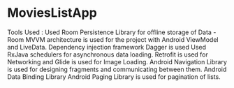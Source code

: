 # MoviesListApp

Tools Used :
Used Room Persistence Library for offline storage of Data - Room
MVVM architecture is used for the project with Android ViewModel and LiveData.
Dependency injection framework Dagger is used
Used RxJava schedulers for asynchronous data loading.
Retrofit is used  for Networking and Glide is used for Image Loading.
Android Navigation Library is used for designing fragments and communicating between them.
Android Data Binding Library
Android Paging Library is used for pagination of lists.
